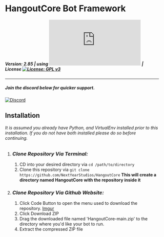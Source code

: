 # HangoutCore Bot Framework
##### Version: 2.85 | using [![Discord.py](https://img.shields.io/pypi/v/Discord.py?label=Discord.py)](https://pypi.org/project/discord.py/) | License [![License: GPL v3](https://img.shields.io/badge/License-GPLv3-blue.svg)](https://www.gnu.org/licenses/gpl-3.0)
***
##### *Join the discord below for quicker support.*
[![Discord](https://img.shields.io/discord/514091020535857155?color=5865F2&label=Discord&logo=Discord&logoColor=fff)](https://discord.gg/xpwQvdeCN2)
## Installation
###### It is assumed you already have Python, and VirtualEnv installed prior to this installation. If you do not have both installed please do so before continuing.
1. ### *Clone Repository Via Terminal:*
    1. CD into your desired directory via ```cd /path/to/directory```
    1. Clone this repository via ```git clone https://github.com/NextYearStudios/HangoutCore```
**This will create a directory named HangoutCore with the repository inside it**
1. ### *Clone Repository Via Github Website:*
    1. Click Code Button to open the menu used to download the repository.
    [Imgur](https://imgur.com/JaA9ld0)
    2. Click Download ZIP
    3. Drag the downloaded file named 'HangoutCore-main.zip' to the directory where you'd like your bot to run.
    4. Extract the compressed ZIP file
    
